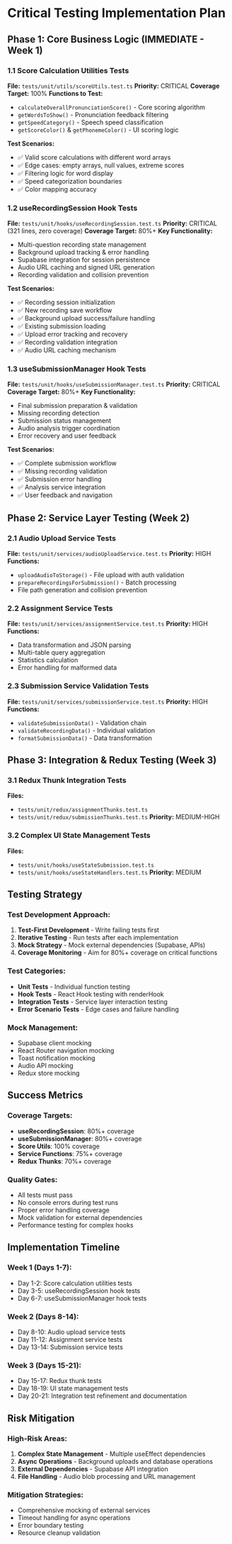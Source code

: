 # Critical Testing Implementation Plan

## Phase 1: Core Business Logic (IMMEDIATE - Week 1)

### 1.1 Score Calculation Utilities Tests
**File:** `tests/unit/utils/scoreUtils.test.ts`
**Priority:** CRITICAL
**Coverage Target:** 100%
**Functions to Test:**
- `calculateOverallPronunciationScore()` - Core scoring algorithm
- `getWordsToShow()` - Pronunciation feedback filtering 
- `getSpeedCategory()` - Speech speed classification
- `getScoreColor()` & `getPhonemeColor()` - UI scoring logic

**Test Scenarios:**
- ✅ Valid score calculations with different word arrays
- ✅ Edge cases: empty arrays, null values, extreme scores
- ✅ Filtering logic for word display
- ✅ Speed categorization boundaries
- ✅ Color mapping accuracy

### 1.2 useRecordingSession Hook Tests  
**File:** `tests/unit/hooks/useRecordingSession.test.ts`
**Priority:** CRITICAL (321 lines, zero coverage)
**Coverage Target:** 80%+
**Key Functionality:**
- Multi-question recording state management
- Background upload tracking & error handling
- Supabase integration for session persistence
- Audio URL caching and signed URL generation
- Recording validation and collision prevention

**Test Scenarios:**
- ✅ Recording session initialization
- ✅ New recording save workflow
- ✅ Background upload success/failure handling
- ✅ Existing submission loading
- ✅ Upload error tracking and recovery
- ✅ Recording validation integration
- ✅ Audio URL caching mechanism

### 1.3 useSubmissionManager Hook Tests
**File:** `tests/unit/hooks/useSubmissionManager.test.ts` 
**Priority:** CRITICAL
**Coverage Target:** 80%+
**Key Functionality:**
- Final submission preparation & validation
- Missing recording detection
- Submission status management
- Audio analysis trigger coordination
- Error recovery and user feedback

**Test Scenarios:**
- ✅ Complete submission workflow
- ✅ Missing recording validation
- ✅ Submission error handling
- ✅ Analysis service integration
- ✅ User feedback and navigation

## Phase 2: Service Layer Testing (Week 2)

### 2.1 Audio Upload Service Tests
**File:** `tests/unit/services/audioUploadService.test.ts`
**Priority:** HIGH
**Functions:**
- `uploadAudioToStorage()` - File upload with auth validation
- `prepareRecordingsForSubmission()` - Batch processing
- File path generation and collision prevention

### 2.2 Assignment Service Tests  
**File:** `tests/unit/services/assignmentService.test.ts`
**Priority:** HIGH
**Functions:**
- Data transformation and JSON parsing
- Multi-table query aggregation
- Statistics calculation
- Error handling for malformed data

### 2.3 Submission Service Validation Tests
**File:** `tests/unit/services/submissionService.test.ts`
**Priority:** HIGH  
**Functions:**
- `validateSubmissionData()` - Validation chain
- `validateRecordingData()` - Individual validation
- `formatSubmissionData()` - Data transformation

## Phase 3: Integration & Redux Testing (Week 3)

### 3.1 Redux Thunk Integration Tests
**Files:** 
- `tests/unit/redux/assignmentThunks.test.ts`
- `tests/unit/redux/submissionThunks.test.ts`
**Priority:** MEDIUM-HIGH

### 3.2 Complex UI State Management Tests
**Files:**
- `tests/unit/hooks/useStateSubmission.test.ts`
- `tests/unit/hooks/useStateHandlers.test.ts`
**Priority:** MEDIUM

## Testing Strategy

### Test Development Approach:
1. **Test-First Development** - Write failing tests first
2. **Iterative Testing** - Run tests after each implementation
3. **Mock Strategy** - Mock external dependencies (Supabase, APIs)
4. **Coverage Monitoring** - Aim for 80%+ coverage on critical functions

### Test Categories:
- **Unit Tests** - Individual function testing
- **Hook Tests** - React Hook testing with renderHook
- **Integration Tests** - Service layer interaction testing
- **Error Scenario Tests** - Edge cases and failure handling

### Mock Management:
- Supabase client mocking
- React Router navigation mocking  
- Toast notification mocking
- Audio API mocking
- Redux store mocking

## Success Metrics

### Coverage Targets:
- **useRecordingSession**: 80%+ coverage
- **useSubmissionManager**: 80%+ coverage  
- **Score Utils**: 100% coverage
- **Service Functions**: 75%+ coverage
- **Redux Thunks**: 70%+ coverage

### Quality Gates:
- All tests must pass
- No console errors during test runs
- Proper error handling coverage
- Mock validation for external dependencies
- Performance testing for complex hooks

## Implementation Timeline

### Week 1 (Days 1-7):
- Day 1-2: Score calculation utilities tests
- Day 3-5: useRecordingSession hook tests
- Day 6-7: useSubmissionManager hook tests

### Week 2 (Days 8-14):
- Day 8-10: Audio upload service tests
- Day 11-12: Assignment service tests  
- Day 13-14: Submission service tests

### Week 3 (Days 15-21):
- Day 15-17: Redux thunk tests
- Day 18-19: UI state management tests
- Day 20-21: Integration test refinement and documentation

## Risk Mitigation

### High-Risk Areas:
1. **Complex State Management** - Multiple useEffect dependencies
2. **Async Operations** - Background uploads and database operations
3. **External Dependencies** - Supabase API integration
4. **File Handling** - Audio blob processing and URL management

### Mitigation Strategies:
- Comprehensive mocking of external services
- Timeout handling for async operations
- Error boundary testing
- Resource cleanup validation 